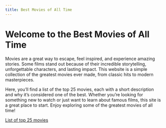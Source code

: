 ```yaml
---
title: Best Movies of All Time
---
```


# Welcome to the Best Movies of All Time
Movies are a great way to escape, feel inspired, and experience amazing stories. Some films stand out because of their incredible storytelling, unforgettable characters, and lasting impact. This website is a simple collection of the greatest movies ever made, from classic hits to modern masterpieces.

Here, you’ll find a list of the top 25 movies, each with a short description and why it’s considered one of the best. Whether you’re looking for something new to watch or just want to learn about famous films, this site is a great place to start. Enjoy exploring some of the greatest movies of all time!

<a href="best-movies-list">List of top 25 movies</a>
